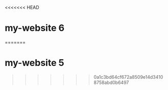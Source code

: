 <<<<<<< HEAD
# my-website 6
=======
# my-website 5
>>>>>>> 0a1c3bd64cf672a8509e14d34108758abd0b6497
